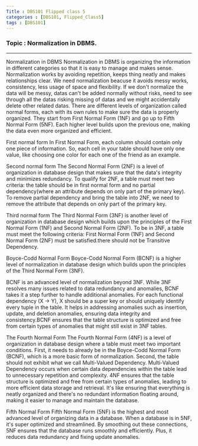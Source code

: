 ```yaml
---
Title : DBS101 Flipped class 5 
categories : [DBS101, Flipped_Class5]
tags : [DBS101]
---
```


### Topic : Normalization in DBMS.
----

Normalization in DBMS
Normalization in DBMS is organizing the information in different categories so that it is easy to manage and makes sense. Normalization works by avoiding repetition, keeps thing neatly and makes relationships clear. We need normalization beacuse it avoids messy works, consistency, less usage of space and flexibility. If we don't normalize the data will be messy, datas can't be added normally without risks, need to see through all the datas risking missing of datas and we might accidentally delete other related datas. There are different levels of organization called normal forms, each with its own rules to make sure the data is properly organized. They start from First Normal Form (1NF) and go up to Fifth Normal Form (5NF). Each higher level builds upon the previous one, making the data even more organized and efficient.

First normal form 
In First Normal Form, each column should contain only one piece of information. So, each cell in your table should have only one value, like choosing one color for each one of the friend as an example.

Second normal form
The Second Normal Form (2NF) is a level of organization in database design that makes sure that the data's integrity and minimizes redundancy. To qualify for 2NF, a table must meet two criteria: the table should be in first normal form and no partial dependency(where an attribute depends on only part of the primary key). To remove partial dependency and bring the table into 2NF, we need to remove the attribute that depends on only part of the primary key.

Third normal form 
The Third Normal Form (3NF) is another level of organization in database design which builds upon the principles of the First Normal Form (1NF) and Second Normal Form (2NF).
To be in 3NF, a table must meet the following criteria: First Normal Form (1NF) and Second Normal Form (2NF) must be satisfied.there should not be Transitive Dependency.

Boyce-Codd Normal Form
Boyce-Codd Normal Form (BCNF) is a higher level of normalization in database design which builds upon the principles of the Third Normal Form (3NF). 

BCNF is an advanced level of normalization beyond 3NF. While 3NF resolves many issues related to data redundancy and anomalies, BCNF takes it a step further to handle additional anomalies. For each functional dependency (X → Y), X should be a super key or should uniquely identify every tuple in the table. It helps in addressing anomalies such as insertion, update, and deletion anomalies, ensuring data integrity and consistency.BCNF ensures that the table structure is optimized and free from certain types of anomalies that might still exist in 3NF tables.

The Fourth Normal Form 
The Fourth Normal Form (4NF) is a level of organization in database design where a table must meet two important conditions. First, it needs to already be in the Boyce-Codd Normal Form (BCNF), which is a more basic form of normalization. Second, the table should not exhibit what we call Multi-Valued Dependency. Multi-Valued Dependency occurs when certain data dependencies within the table lead to unnecessary repetition and complexity. 4NF ensures that the table structure is optimized and free from certain types of anomalies, leading to more efficient data storage and retrieval. It's like ensuring that everything is neatly organized and there's no redundant information floating around, making it easier to manage and maintain the database.

Fifth Normal Form
Fifth Normal Form (5NF) is the highest and most advanced level of organizing data in a database. When a database is in 5NF, it's super optimized and streamlined. By smoothing out these connections, 5NF ensures that the database runs smoothly and efficiently. Plus, it reduces data redundancy and fixing update anomalies. 